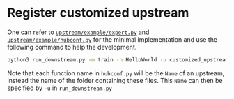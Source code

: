 # Register customized upstream

One can refer to [`upstream/example/expert.py`](./expert.py) and [`upstream/example/hubconf.py`](./hubconf.py) for the minimal implementation and use the following command to help the development.

```bash
python3 run_downstream.py -m train -n HelloWorld -u customized_upstream -d example
```

Note that each function name in `hubconf.py` will be the `Name` of an upstream, instead the name of the folder containing these files. This `Name` can then be specified by `-u` in `run_downstream.py`
